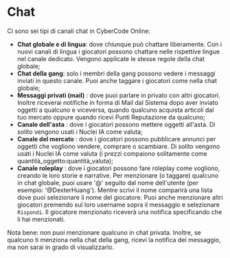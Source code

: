 # Chat
Ci sono sei tipi di canali chat in CyberCode Online:
- **Chat globale e di lingua**: dove chiunque può chattare liberamente. Con i nuovi canali di lingua i giocatori possono chattare nelle rispettive lingue nel canale dedicato. Vengono applicate le stesse regole della chat globale;
- **Chat della gang**: solo i membri della gang possono vedere i messaggi inviati in questo canale. Puoi anche taggare i giocatori come nella chat globale;
- **Messaggi privati (mail)** : dove puoi parlare in privato con altri giocatori. Inoltre riceverai notifiche in forma di Mail dal Sistema dopo aver inviato oggetti a qualcuno e viceversa, quando qualcuno acquista articoli dal tuo mercato oppure quando ricevi Punti Reputazione da qualcuno;
- **Canale dell'asta** : dove i giocatori possono mettere oggetti all'asta. Di solito vengono usati i Nuclei IA come valuta;
- **Canale del mercato** : dove i giocatori possono pubblicare annunci per oggetti che vogliono vendere, comprare o scambiare. Di solito vengono usati i Nuclei IA come valuta (i prezzi compaiono solitamente come quantità_oggetto:quantità_valuta);
- **Canale roleplay** : dove i giocatori possono fare roleplay come vogliono, creando le loro storie e narrative.
Per menzionare (o taggare) qualcuno in chat globale, puoi usare '@' seguito dal nome dell'utente (per esempio: '@DexterHuang'). Mentre scrivi il nome comparirà una lista dove puoi selezionare il nome del giocatore. Puoi anche menzionare altri giocatori premendo sul loro username sopra il messaggio e selezionare `Rispondi`. Il giocatore menzionato riceverà una notifica specificando che li hai menzionati.

Nota bene: non puoi menzionare qualcuno in chat privata. Inoltre, se qualcuno ti menziona nella chat della gang, ricevi la notifica del messaggio, ma non sarai in grado di visualizzarlo.